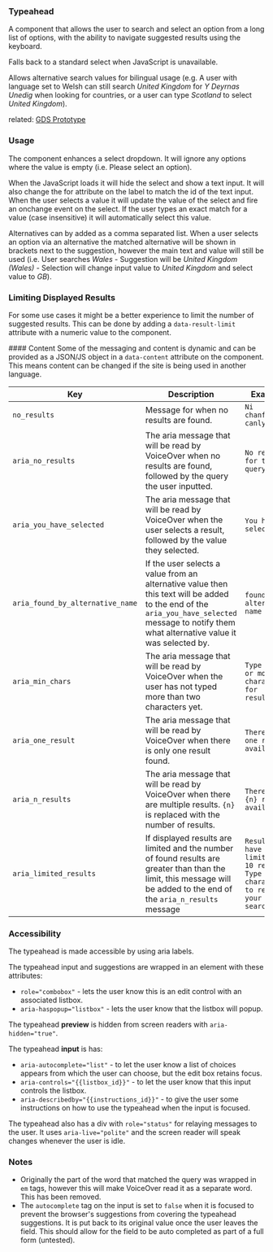 ### Typeahead
A component that allows the user to search and select an option from a long list of options, with the ability to navigate suggested results using the keyboard.

Falls back to a standard select when JavaScript is unavailable.

Allows alternative search values for bilingual usage (e.g. A user with language set to Welsh can still search _United Kingdom_ for _Y Deyrnas Unedig_ when looking for countries, or a user can type _Scotland_ to select _United Kingdom_).

related: [GDS Prototype](https://govuk-location-picker-demo.herokuapp.com/country-of-birth)

### Usage
The component enhances a select dropdown. It will ignore any options where the value is empty (i.e. Please select an option).

When the JavaScript loads it will hide the select and show a text input. It will also change the for attribute on the label to match the id of the text input. When the user selects a value it will update the value of the select and fire an onchange event on the select. If the user types an exact match for a value (case insensitive) it will automatically select this value.

Alternatives can by added as a comma separated list. When a user selects an option via an alternative the matched alternative will be shown in brackets next to the suggestion, however the main text and value will still be used (i.e. User searches _Wales_ - Suggestion will be _United Kingdom (Wales)_ - Selection will change input value to _United Kingdom_ and select value to _GB_).

### Limiting Displayed Results
For some use cases it might be a better experience to limit the number of suggested results. This can be done by adding a `data-result-limit` attribute with a numeric value to the component.

#### Content
Some of the messaging and content is dynamic and can be provided as a JSON/JS object in a `data-content` attribute on the component. This means content can be changed if the site is being used in another language.

| Key                              | Description                                                                                                          | Example                    |
| -------------------------------- | -------------------------------------------------------------------------------------------------------------------- | -------------------------- |
| `no_results`                     | Message for when no results are found.                                                                               | `Ni chanfuwyd canlyniadau` |
| `aria_no_results`                | The aria message that will be read by VoiceOver when no results are found, followed by the query the user inputted.  | `No results for the query` |
| `aria_you_have_selected`         | The aria message that will be read by VoiceOver when the user selects a result, followed by the value they selected. | `You have selected`        |
| `aria_found_by_alternative_name` | If the user selects a value from an alternative value then this text will be added to the end of the `aria_you_have_selected` message to notify them what alternative value it was selected by. | `found by alternative name` |
| `aria_min_chars`                 | The aria message that will be read by VoiceOver when the user has not typed more than two characters yet.            | `Type in 2 or more characters for results.` |
| `aria_one_result`                | The aria message that will be read by VoiceOver when there is only one result found.                                 | `There is one result available.` |
| `aria_n_results`                 | The aria message that will be read by VoiceOver when there are multiple results. `{n}` is replaced with the number of results. | `There are {n} results available.` |
| `aria_limited_results`           | If displayed results are limited and the number of found results are greater than than the limit, this message will be added to the end of the `aria_n_results` message | `Results have been limited to 10 results. Type more characters to refine your search.` |

### Accessibility
The typeahead is made accessible by using aria labels.


The typeahead input and suggestions are wrapped in an element with these attributes:
* `role="combobox"` - lets the user know this is an edit control with an associated listbox.
* `aria-haspopup="listbox"` - lets the user know that the listbox will popup.


The typeahead **preview** is hidden from screen readers with `aria-hidden="true"`.


The typeahead **input** is has:
* `aria-autocomplete="list"` - to let the user know a list of choices appears from which the user can choose, but the edit box retains focus.
* `aria-controls="{{listbox_id}}"` - to let the user know that this input controls the listbox.
* `aria-describedby="{{instructions_id}}"` - to give the user some instructions on how to use the typeahead when the input is focused.


The typeahead also has a div with `role="status"` for relaying messages to the user. It uses `aria-live="polite"` and the screen reader will speak changes whenever the user is idle.

### Notes
* Originally the part of the word that matched the query was wrapped in `em` tags, however this will make VoiceOver read it as a separate word. This has been removed.
* The `autocomplete` tag on the input is set to `false` when it is focused to prevent the browser's suggestions from covering the typeahead suggestions. It is put back to its original value once the user leaves the field. This should allow for the field to be auto completed as part of a full form (untested).
